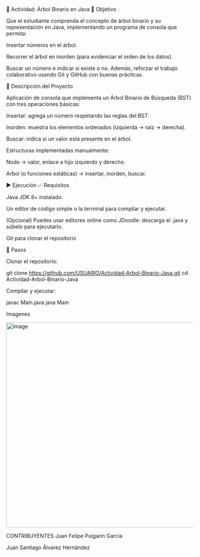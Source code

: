 
🌳 Actividad: Árbol Binario en Java
🎯 Objetivo

Que el estudiante comprenda el concepto de árbol binario y su representación en Java, implementando un programa de consola que permita:

Insertar números en el árbol.

Recorrer el árbol en inorden (para evidenciar el orden de los datos).

Buscar un número e indicar si existe o no.
Además, reforzar el trabajo colaborativo usando Git y GitHub con buenas prácticas.

🧩 Descripción del Proyecto

Aplicación de consola que implementa un Árbol Binario de Búsqueda (BST) con tres operaciones básicas:

Insertar: agrega un número respetando las reglas del BST.

Inorden: muestra los elementos ordenados (izquierda → raíz → derecha).

Buscar: indica si un valor está presente en el árbol.

Estructuras implementadas manualmente:

Nodo → valor, enlace a hijo izquierdo y derecho.

Arbol (o funciones estáticas) → insertar, inorden, buscar.

▶️ Ejecución
✅ Requisitos

Java JDK 8+ instalado.

Un editor de código simple o la terminal para compilar y ejecutar.

(Opcional) Puedes usar editores online como JDoodle: descarga el .java y súbelo para ejecutarlo.

Git para clonar el repositorio     

🧪 Pasos

Clonar el repositorio:

git clone https://github.com/USUARIO/Actividad-Arbol-Binario-Java.git
cd Actividad-Arbol-Binario-Java


Compilar y ejecutar:

javac Main.java
java Main


Imagenes 

<img width="729" height="549" alt="image" src="https://github.com/user-attachments/assets/9887020b-6eb1-432a-85bc-f3c912912760" />


CONTRIBUYENTES
Juan Felipe Pulgarin Garcia

Juan Santiago Álvarez Hernández

